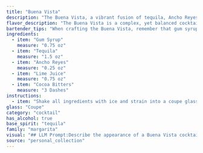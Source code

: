 ```yaml
---
title: "Buena Vista"
description: "The Buena Vista, a vibrant fusion of tequila, Ancho Reyes, lime, and cocoa bitters, is a modern twist on the classic Sour family. This contemporary creation likely emerged from the burgeoning craft cocktail scene, showcasing the rich flavors of Mexican spirits and artisanal bitters. "
flavor_description: "The Buena Vista is a complex, yet balanced cocktail. The tequila provides a vibrant agave base, while the Ancho Reyes adds a spicy kick with smoky notes of chili and cinnamon. The lime juice offers refreshing acidity, cutting through the sweetness of the gum syrup. Cocoa bitters add a subtle, bittersweet depth, creating a surprising yet harmonious finish. "
bartender_tips: "When crafting the Buena Vista, remember that gum syrup adds sweetness and body, so adjust it to your guest's preference. The Ancho Reyes adds a spicy kick, so use it sparingly.  Fresh lime juice is key to balance the sweetness and spice. Lastly, a dash of cocoa bitters enhances the complexity and creates a unique, smoky aroma.  "
ingredients:
  - item: "Gum Syrup"
    measure: "0.75 oz"
  - item: "Tequila"
    measure: "1.5 oz"
  - item: "Ancho Reyes"
    measure: "0.25 oz"
  - item: "Lime Juice"
    measure: "0.75 oz"
  - item: "Cocoa Bitters"
    measure: "3 Dashes"
instructions:
  - item: "Shake all ingredients with ice and strain into a coupe glass."
glass: "Coupe"
category: "cocktail"
has_alcohol: true
base_spirit: "tequila"
family: "margarita"
visual: "## LLM Prompt:Describe the appearance of a Buena Vista cocktail, made with Gum Syrup, Tequila, Ancho Reyes, Lime Juice, and Cocoa Bitters. Consider the following:* **Color:** What color is the drink? Is it clear, cloudy, or layered? * **Texture:** Is the drink smooth, viscous, or bubbly?* **Garnish:** What garnish is used, and how does it impact the overall look?* **Glassware:** What type of glass is the cocktail served in? * **Lighting:** How does the drink look in different lighting conditions (natural light, dim light)? * **Overall aesthetic:** Is the drink elegant, rustic, vibrant, or something else entirely?**Example response:**The Buena Vista is a mesmerizingly dark cocktail, its amber hue hinting at the complex flavors within. The drink's texture is silky smooth, punctuated by tiny bubbles from the lime juice. It is typically garnished with a lime wheel, its vibrant green contrasting beautifully with the deep amber of the cocktail.  Served in a rocks glass, the Buena Vista looks both sophisticated and inviting, particularly under the warm glow of candlelight. "
source: "personal_collection"
---
```


